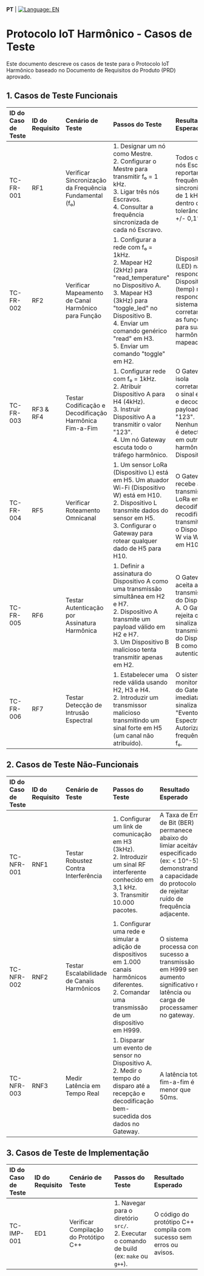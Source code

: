 **PT** | [![Language: EN](https://img.shields.io/badge/lang-EN-blue.svg)](../en/Tests.md)

# Protocolo IoT Harmônico - Casos de Teste

Este documento descreve os casos de teste para o Protocolo IoT Harmônico baseado no Documento de Requisitos do Produto (PRD) aprovado.

## 1. Casos de Teste Funcionais

| ID do Caso de Teste | ID do Requisito | Cenário de Teste | Passos do Teste | Resultado Esperado |
| :--- | :--- | :--- | :--- | :--- |
| TC-FR-001 | RF1 | Verificar Sincronização da Frequência Fundamental (f₀) | 1. Designar um nó como Mestre. <br> 2. Configurar o Mestre para transmitir f₀ = 1 kHz. <br> 3. Ligar três nós Escravos. <br> 4. Consultar a frequência sincronizada de cada nó Escravo. | Todos os três nós Escravos reportam uma frequência sincronizada de 1 kHz dentro de uma tolerância de +/- 0,1%. |
| TC-FR-002 | RF2 | Verificar Mapeamento de Canal Harmônico para Função | 1. Configurar a rede com f₀ = 1kHz. <br> 2. Mapear H2 (2kHz) para "read_temperature" no Dispositivo A. <br> 3. Mapear H3 (3kHz) para "toggle_led" no Dispositivo B. <br> 4. Enviar um comando genérico "read" em H3. <br> 5. Enviar um comando "toggle" em H2. | Dispositivo B (LED) não responde. Dispositivo A (temp) não responde. O sistema isola corretamente as funções para suas harmônicas mapeadas. |
| TC-FR-003 | RF3 & RF4 | Testar Codificação e Decodificação Harmônica Fim-a-Fim | 1. Configurar rede com f₀ = 1kHz. <br> 2. Atribuir Dispositivo A para H4 (4kHz). <br> 3. Instruir Dispositivo A a transmitir o valor "123". <br> 4. Um nó Gateway escuta todo o tráfego harmônico. | O Gateway isola corretamente o sinal em H4 e decodifica o payload como "123". Nenhum dado é detectado em outras harmônicas do Dispositivo A. |
| TC-FR-004 | RF5 | Verificar Roteamento Omnicanal | 1. Um sensor LoRa (Dispositivo L) está em H5. Um atuador Wi-Fi (Dispositivo W) está em H10. <br> 2. Dispositivo L transmite dados do sensor em H5. <br> 3. Configurar o Gateway para rotear qualquer dado de H5 para H10. | O Gateway recebe a transmissão LoRa em H5, decodifica, recodifica e transmite para o Dispositivo W via Wi-Fi em H10. |
| TC-FR-005 | RF6 | Testar Autenticação por Assinatura Harmônica | 1. Definir a assinatura do Dispositivo A como uma transmissão simultânea em H2 e H7. <br> 2. Dispositivo A transmite um payload válido em H2 e H7. <br> 3. Um Dispositivo B malicioso tenta transmitir apenas em H2. | O Gateway aceita a transmissão do Dispositivo A. O Gateway rejeita ou sinaliza a transmissão do Dispositivo B como "não autenticada". |
| TC-FR-006 | RF7 | Testar Detecção de Intrusão Espectral | 1. Estabelecer uma rede válida usando H2, H3 e H4. <br> 2. Introduzir um transmissor malicioso transmitindo um sinal forte em H5 (um canal não atribuído). | O sistema de monitoramento do Gateway imediatamente sinaliza um "Evento Espectral Não Autorizado" na frequência 5 * f₀. |

## 2. Casos de Teste Não-Funcionais

| ID do Caso de Teste | ID do Requisito | Cenário de Teste | Passos do Teste | Resultado Esperado |
| :--- | :--- | :--- | :--- | :--- |
| TC-NFR-001 | RNF1 | Testar Robustez Contra Interferência | 1. Configurar um link de comunicação em H3 (3kHz). <br> 2. Introduzir um sinal RF interferente conhecido em 3,1 kHz. <br> 3. Transmitir 10.000 pacotes. | A Taxa de Erro de Bit (BER) permanece abaixo do limiar aceitável especificado (ex: < 10^-5), demonstrando a capacidade do protocolo de rejeitar ruído de frequência adjacente. |
| TC-NFR-002 | RNF2 | Testar Escalabilidade de Canais Harmônicos | 1. Configurar uma rede e simular a adição de dispositivos em 1.000 canais harmônicos diferentes. <br> 2. Comandar uma transmissão de um dispositivo em H999. | O sistema processa com sucesso a transmissão em H999 sem aumento significativo na latência ou carga de processamento no gateway. |
| TC-NFR-003 | RNF3 | Medir Latência em Tempo Real | 1. Disparar um evento de sensor no Dispositivo A. <br> 2. Medir o tempo do disparo até a recepção e decodificação bem-sucedida dos dados no Gateway. | A latência total fim-a-fim é menor que 50ms. |

## 3. Casos de Teste de Implementação

| ID do Caso de Teste | ID do Requisito | Cenário de Teste | Passos do Teste | Resultado Esperado |
| :--- | :--- | :--- | :--- | :--- |
| TC-IMP-001 | ED1 | Verificar Compilação do Protótipo C++ | 1. Navegar para o diretório `src/`. <br> 2. Executar o comando de build (ex: `make` ou `g++`). | O código do protótipo C++ compila com sucesso sem erros ou avisos. |